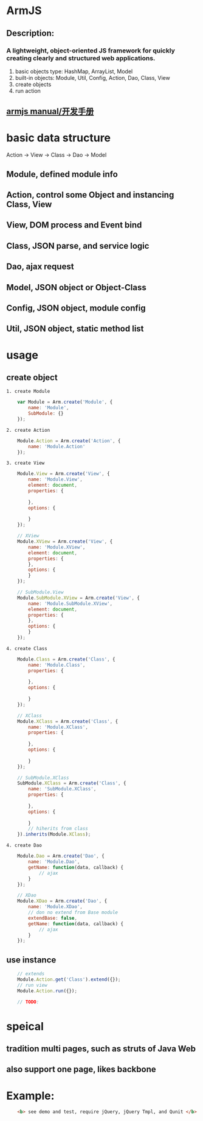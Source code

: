 ArmJS
==============
## Description:
### A lightweight, object-oriented JS framework for quickly creating clearly and structured web applications.
<ol>
<li>basic objects type: HashMap, ArrayList, Model</li>
<li>built-in objects: Module, Util, Config, Action, Dao, Class, View</li>
<li>create objects</li>
<li>run action</li>
</ol>

## [armjs manual/开发手册](/doc/ "参考手册")

# basic data structure
Action -> View -> Class -> Dao -> Model
        
## Module, defined module info
## Action,  control some Object and instancing Class, View
## View, DOM process and Event bind
## Class, JSON parse, and service logic
## Dao, ajax request
## Model, JSON object or Object-Class
## Config, JSON object, module config
## Util, JSON object, static method list
    
# usage

## create object

    1. create Module
```JavaScript
    var Module = Arm.create('Module', {
        name: 'Module',
        SubModule: {}
    });
```
    2. create Action
```JavaScript
    Module.Action = Arm.create('Action', {
        name: 'Module.Action'
    });
```
    3. create View
```JavaScript
    Module.View = Arm.create('View', {
        name: 'Module.View',
        element: document,
        properties: {
        
        },
        options: {
        
        }
    });

    // XView
    Module.XView = Arm.create('View', {
        name: 'Module.XView',
        element: document,
        properties: {
        },
        options: {
        }
    });

    // SubModule.View
    Module.SubModule.XView = Arm.create('View', {
        name: 'Module.SubModule.XView',
        element: document,
        properties: {
        },
        options: {
        }
    });
```
    4. create Class
```JavaScript
    Module.Class = Arm.create('Class', {
        name: 'Module.Class',
        properties: {
        
        },
        options: {
        
        }
    });

    // XClass
    Module.XClass = Arm.create('Class', {
        name: 'Module.XClass',
        properties: {
        
        },
        options: {
        
        }
    });

    // SubModule.XClass
    SubModule.XClass = Arm.create('Class', {
        name: 'SubModule.XClass',
        properties: {
        
        },
        options: {
        
        }
        // hiherits from class 
    }).inherits(Module.XClass);
```
    4. create Dao
```JavaScript
    Module.Dao = Arm.create('Dao', {
        name: 'Module.Dao',
        getName: function(data, callback) {
            // ajax
        }
    });

    // XDao
    Module.XDao = Arm.create('Dao', {
        name: 'Module.XDao',
        // don no extend from Base module
        extendBase: false,
        getName: function(data, callback) {
            // ajax
        }
    }); 
```

## use instance
```JavaScript
    // extends
    Module.Action.get('Class').extend({});
    // run view
    Module.Action.run({});

    // TODO:
```

# speical
 
  ## tradition multi pages, such as struts of Java Web
  ## also support one page, likes backbone


# Example: 
```html
    <b> see demo and test, require jQuery, jQuery Tmpl, and Qunit </b>
```
